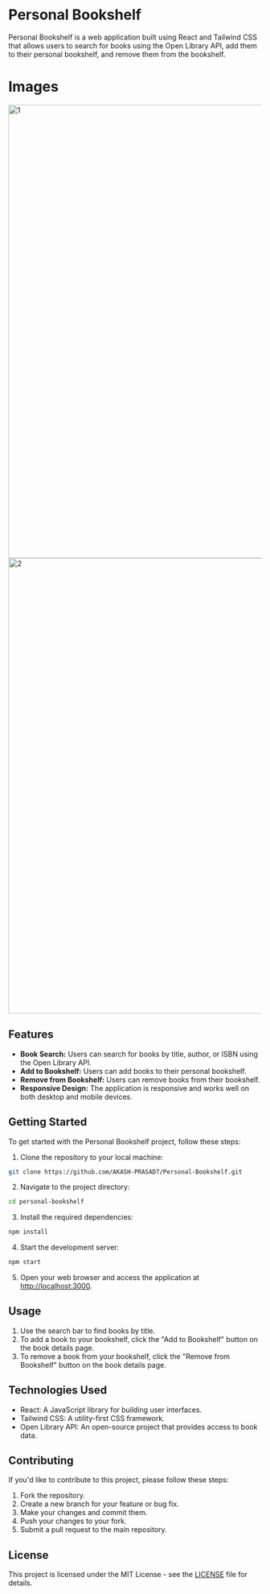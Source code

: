 # Personal Bookshelf

Personal Bookshelf is a web application built using React and Tailwind CSS that allows users to search for books using the Open Library API, add them to their personal bookshelf, and remove them from the bookshelf.

# Images

<img width="901" alt="1" src="https://github.com/AKASH-PRASAD7/Personal-Bookshelf/assets/110546856/c6d58857-b8f4-4995-af90-0ca11679f3f5">

<img width="905" alt="2" src="https://github.com/AKASH-PRASAD7/Personal-Bookshelf/assets/110546856/660663ae-891f-4509-b884-5687e839c718">

## Features

- **Book Search:** Users can search for books by title, author, or ISBN using the Open Library API.
- **Add to Bookshelf:** Users can add books to their personal bookshelf.
- **Remove from Bookshelf:** Users can remove books from their bookshelf.
- **Responsive Design:** The application is responsive and works well on both desktop and mobile devices.

## Getting Started

To get started with the Personal Bookshelf project, follow these steps:

1. Clone the repository to your local machine:

```bash
git clone https://github.com/AKASH-PRASAD7/Personal-Bookshelf.git
```

2. Navigate to the project directory:

```bash
cd personal-bookshelf
```

3. Install the required dependencies:

```bash
npm install
```

4. Start the development server:

```bash
npm start
```

5. Open your web browser and access the application at [http://localhost:3000](http://localhost:3000).

## Usage

1. Use the search bar to find books by title.
2. To add a book to your bookshelf, click the "Add to Bookshelf" button on the book details page.
3. To remove a book from your bookshelf, click the "Remove from Bookshelf" button on the book details page.

## Technologies Used

- React: A JavaScript library for building user interfaces.
- Tailwind CSS: A utility-first CSS framework.
- Open Library API: An open-source project that provides access to book data.

## Contributing

If you'd like to contribute to this project, please follow these steps:

1. Fork the repository.
2. Create a new branch for your feature or bug fix.
3. Make your changes and commit them.
4. Push your changes to your fork.
5. Submit a pull request to the main repository.

## License

This project is licensed under the MIT License - see the [LICENSE](LICENSE) file for details.
